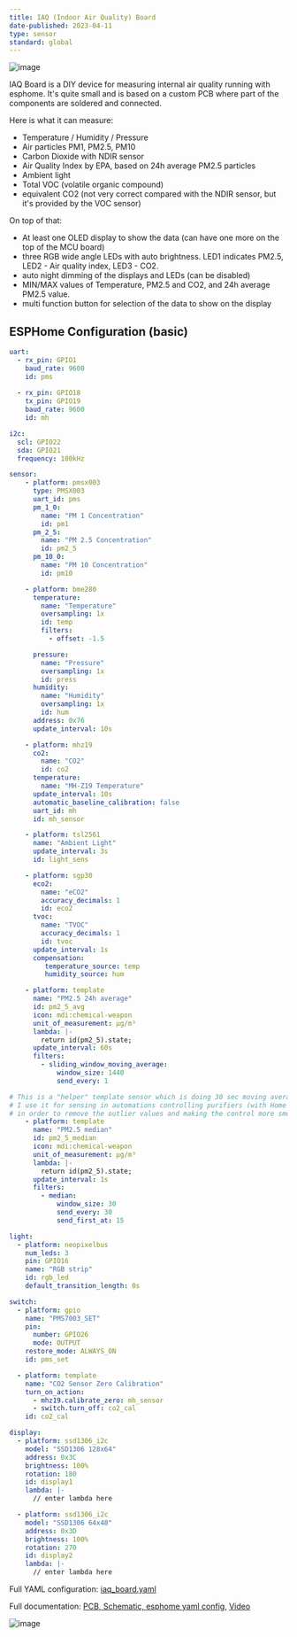 ```yaml
---
title: IAQ (Indoor Air Quality) Board
date-published: 2023-04-11
type: sensor
standard: global
---
```


![image](/iaq_board2.jpg)

IAQ Board is a DIY device for measuring internal air quality running
with esphome. It\'s quite small and is based on a custom PCB where part
of the components are soldered and connected.

Here is what it can measure:

- Temperature / Humidity / Pressure
- Air particles PM1, PM2.5, PM10
- Carbon Dioxide with NDIR sensor
- Air Quality Index by EPA, based on 24h average PM2.5 particles
- Ambient light
- Total VOC (volatile organic compound)
- equivalent CO2 (not very correct compared with the NDIR sensor, but it\'s provided by the VOC sensor)

On top of that:

- At least one OLED display to show the data (can have one more on the top of the MCU board)
- three RGB wide angle LEDs with auto brightness. LED1 indicates PM2.5, LED2 - Air quality index, LED3 - CO2.
- auto night dimming of the displays and LEDs (can be disabled)
- MIN/MAX values of Temperature, PM2.5 and CO2, and 24h average PM2.5 value.
- multi function button for selection of the data to show on the display

## ESPHome Configuration (basic)

```yaml
uart:
  - rx_pin: GPIO1
    baud_rate: 9600
    id: pms
  
  - rx_pin: GPIO18
    tx_pin: GPIO19
    baud_rate: 9600
    id: mh

i2c:
  scl: GPIO22
  sda: GPIO21
  frequency: 100kHz

sensor:
    - platform: pmsx003
      type: PMSX003
      uart_id: pms
      pm_1_0:
        name: "PM 1 Concentration"
        id: pm1
      pm_2_5:
        name: "PM 2.5 Concentration"
        id: pm2_5
      pm_10_0:
        name: "PM 10 Concentration"
        id: pm10

    - platform: bme280
      temperature:
        name: "Temperature"
        oversampling: 1x
        id: temp
        filters:
          - offset: -1.5

      pressure:
        name: "Pressure"
        oversampling: 1x
        id: press
      humidity:
        name: "Humidity"
        oversampling: 1x
        id: hum
      address: 0x76
      update_interval: 10s

    - platform: mhz19
      co2:
        name: "CO2"
        id: co2
      temperature:
        name: "MH-Z19 Temperature"
      update_interval: 10s
      automatic_baseline_calibration: false
      uart_id: mh
      id: mh_sensor

    - platform: tsl2561
      name: "Ambient Light"
      update_interval: 3s
      id: light_sens

    - platform: sgp30
      eco2:
        name: "eCO2"
        accuracy_decimals: 1
        id: eco2
      tvoc:
        name: "TVOC"
        accuracy_decimals: 1
        id: tvoc
      update_interval: 1s
      compensation:
         temperature_source: temp
         humidity_source: hum

    - platform: template
      name: "PM2.5 24h average"
      id: pm2_5_avg
      icon: mdi:chemical-weapon
      unit_of_measurement: µg/m³
      lambda: |-
        return id(pm2_5).state;
      update_interval: 60s
      filters:
        - sliding_window_moving_average:
            window_size: 1440
            send_every: 1

# This is a "helper" template sensor which is doing 30 sec moving average of PM2.5
# I use it for sensing in automations controlling purifiers (with Home Assistant),
# in order to remove the outlier values and making the control more smooth
    - platform: template
      name: "PM2.5 median"
      id: pm2_5_median
      icon: mdi:chemical-weapon
      unit_of_measurement: µg/m³
      lambda: |-
        return id(pm2_5).state;
      update_interval: 1s
      filters:
        - median:
            window_size: 30
            send_every: 30
            send_first_at: 15

light:
  - platform: neopixelbus
    num_leds: 3
    pin: GPIO16
    name: "RGB strip"
    id: rgb_led
    default_transition_length: 0s

switch:
  - platform: gpio
    name: "PMS7003_SET"
    pin:
      number: GPIO26
      mode: OUTPUT
    restore_mode: ALWAYS_ON
    id: pms_set

  - platform: template
    name: "CO2 Sensor Zero Calibration"
    turn_on_action:
      - mhz19.calibrate_zero: mh_sensor
      - switch.turn_off: co2_cal
    id: co2_cal

display:
  - platform: ssd1306_i2c
    model: "SSD1306 128x64"
    address: 0x3C
    brightness: 100%
    rotation: 180
    id: display1
    lambda: |-
      // enter lambda here

  - platform: ssd1306_i2c
    model: "SSD1306 64x48"
    address: 0x3D
    brightness: 100%
    rotation: 270
    id: display2
    lambda: |-
      // enter lambda here
```

Full YAML configuration: [iaq_board.yaml](https://github.com/nkitanov/iaq_board/blob/master/firmware/iaq_board.yaml)

Full documentation: [PCB, Schematic, esphome yaml config](https://github.com/nkitanov/iaq_board), [Video](https://www.youtube.com/embed/X75OGs2TTT8)

![image](/iaq_board1.jpg)
